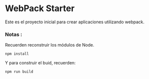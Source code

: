 # WebPack Starter

Este es el proyecto inicial para crear aplicaciones utilizando webpack.
### Notas :

Recuerden reconstruir los módulos de Node.

```
npm install
```

Y para construir el buid, recuerden:
```
npm run build
```
